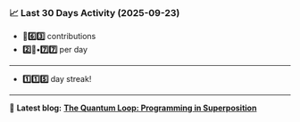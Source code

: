 <!--START_STATS-->
### 📈 Last 30 Days Activity (2025-09-23)  
- **🎱6️⃣3️⃣** contributions  
- **2️⃣🎱•7️⃣7️⃣** per day
---
- **1️⃣1️⃣5️⃣** day streak!
---
📝 **Latest blog:** [**The Quantum Loop: Programming in Superposition**](https://andriak.com/blog/quantum-loop)
<!--END_STATS-->
